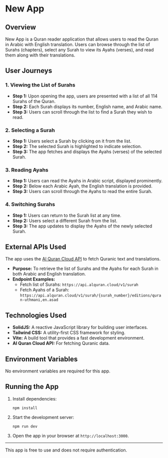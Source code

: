 # New App

## Overview

New App is a Quran reader application that allows users to read the Quran in Arabic with English translation. Users can browse through the list of Surahs (chapters), select any Surah to view its Ayahs (verses), and read them along with their translations.

## User Journeys

### 1. Viewing the List of Surahs

- **Step 1:** Upon opening the app, users are presented with a list of all 114 Surahs of the Quran.
- **Step 2:** Each Surah displays its number, English name, and Arabic name.
- **Step 3:** Users can scroll through the list to find a Surah they wish to read.

### 2. Selecting a Surah

- **Step 1:** Users select a Surah by clicking on it from the list.
- **Step 2:** The selected Surah is highlighted to indicate selection.
- **Step 3:** The app fetches and displays the Ayahs (verses) of the selected Surah.

### 3. Reading Ayahs

- **Step 1:** Users can read the Ayahs in Arabic script, displayed prominently.
- **Step 2:** Below each Arabic Ayah, the English translation is provided.
- **Step 3:** Users can scroll through the Ayahs to read the entire Surah.

### 4. Switching Surahs

- **Step 1:** Users can return to the Surah list at any time.
- **Step 2:** Users select a different Surah from the list.
- **Step 3:** The app updates to display the Ayahs of the newly selected Surah.

## External APIs Used

The app uses the [Al Quran Cloud API](https://alquran.cloud/api) to fetch Quranic text and translations.

- **Purpose:** To retrieve the list of Surahs and the Ayahs for each Surah in both Arabic and English translation.
- **Endpoint Examples:**
  - Fetch list of Surahs: `https://api.alquran.cloud/v1/surah`
  - Fetch Ayahs of a Surah: `https://api.alquran.cloud/v1/surah/{surah_number}/editions/quran-uthmani,en.asad`

## Technologies Used

- **SolidJS:** A reactive JavaScript library for building user interfaces.
- **Tailwind CSS:** A utility-first CSS framework for styling.
- **Vite:** A build tool that provides a fast development environment.
- **Al Quran Cloud API:** For fetching Quranic data.

## Environment Variables

No environment variables are required for this app.

## Running the App

1. Install dependencies:

   ```
   npm install
   ```

2. Start the development server:

   ```
   npm run dev
   ```

3. Open the app in your browser at `http://localhost:3000`.

---

This app is free to use and does not require authentication.